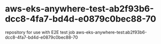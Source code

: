 # aws-eks-anywhere-test-ab2f93b6-dcc8-4fa7-bd4d-e0879c0bec88-70
repository for use with E2E test job aws-eks-anywhere-test:ab2f93b6-dcc8-4fa7-bd4d-e0879c0bec88-70
